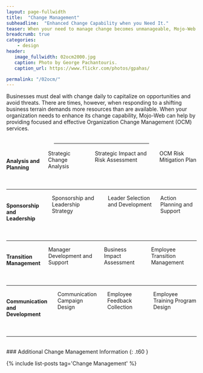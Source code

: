 ```yaml
---
layout: page-fullwidth
title:  "Change Management"
subheadline:  "Enhanced Change Capability when you Need It."
teaser: When your need to manage change becomes unmanageable, Mojo-Web can help.
breadcrumb: true
categories:
    - design
header:
   image_fullwidth: 02ocm2000.jpg
   caption: Photo by George Pachantouris.
   caption_url: https://www.flickr.com/photos/gpahas/

permalink: "/02ocm/"
---
```

<!--&nbsp;-->


Businesses must deal with change daily to capitalize on opportunities and avoid threats. There are times, however, when responding to a shifting business terrain demands more resources than are available. When your organization needs to enhance its change capability, Mojo-Web can help by providing focused and effective Organization Change Management (OCM) services.

<br>
<hr style="text-align:center; margin: 0 auto;" width="50%">
<br>
<div class="row" >
    <div class="medium-4 large-3 medium-offset-1 large-offset-3 columns t30">
      <p style="margin:0;"><img src="{{ site.urlimg }}02ocm_an_title.jpg" alt=""></p>
    </div><!-- /.medium-4.columns -->
    <div class="medium-6 large-5 columns t30 end">
      <h4>Analysis and Planning</h4>
      <p style="margin:0;">Strategic Change Analysis</p>
      <p style="margin:0;">Strategic Impact and Risk Assessment</p>
      <p style="margin:0;">OCM Risk Mitigation Plan</p>
    </div><!-- /.medium-8.columns -->
</div><!-- /.row -->
<br>
<hr>
<div class="row">
  <div class="medium-4 large-3 columns t30">
    <p style="margin:0;"><img src="{{ site.urlimg }}02ocm_ld_title.jpg" alt=""></p>
  </div><!-- /.medium-4.columns -->
  <div class="medium-8 large-9 columns t30">
    <h4>Sponsorship and Leadership</h4>
    <p style="margin:0;">Sponsorship and Leadership Strategy</p>
    <p style="margin:0;">Leader Selection and Development</p>
    <p style="margin:0;">Action Planning and Support</p>
  </div><!-- /.medium-8.columns -->
</div><!-- /.row -->
<br>
<hr>
<div class="row">
  <div class="medium-4 large-3 columns t30">
    <img src="{{ site.urlimg }}02ocm_mg_title.jpg" alt="">
  </div><!-- /.medium-4.columns -->
  <div class="medium-8 large-9 columns t30">
    <h4>Transition Management</h4>
    <p style="margin:0;">Manager Development and Support</p>
    <p style="margin:0;">Business Impact Assessment</p>
    <p style="margin:0;">Employee Transition Management</p>
  </div><!-- /.medium-8.columns -->
</div><!-- /.row -->
<br>
<hr>
<div class="row">
  <div class="medium-4 large-3 columns t30">
    <img src="{{ site.urlimg }}02ocm_em_title.jpg" alt="">
  </div><!-- /.medium-4.columns -->
  <div class="medium-8 large-9 columns t30">
    <h4>Communication and Development</h4>
    <p style="margin:0;">Communication Campaign Design</p>
    <p style="margin:0;">Employee Feedback Collection</p>
    <p style="margin:0;">Employee Training Program Design</p>
  </div><!-- /.medium-8.columns -->
</div><!-- /.row -->
<br>
<hr>  
<br>
### Additional Change Management Information
{: .t60 }

{% include list-posts tag='Change Management' %}
